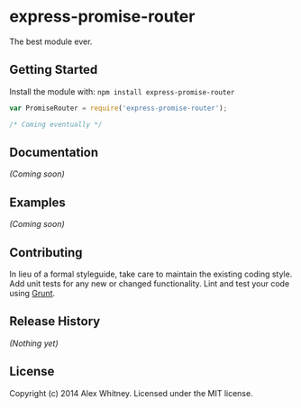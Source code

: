 # express-promise-router

The best module ever.

## Getting Started
Install the module with: `npm install express-promise-router`

```javascript
var PromiseRouter = require('express-promise-router');

/* Coming eventually */

```

## Documentation
_(Coming soon)_

## Examples
_(Coming soon)_

## Contributing
In lieu of a formal styleguide, take care to maintain the existing coding style. Add unit tests for any new or changed functionality. Lint and test your code using [Grunt](http://gruntjs.com/).

## Release History
_(Nothing yet)_

## License
Copyright (c) 2014 Alex Whitney. Licensed under the MIT license.
